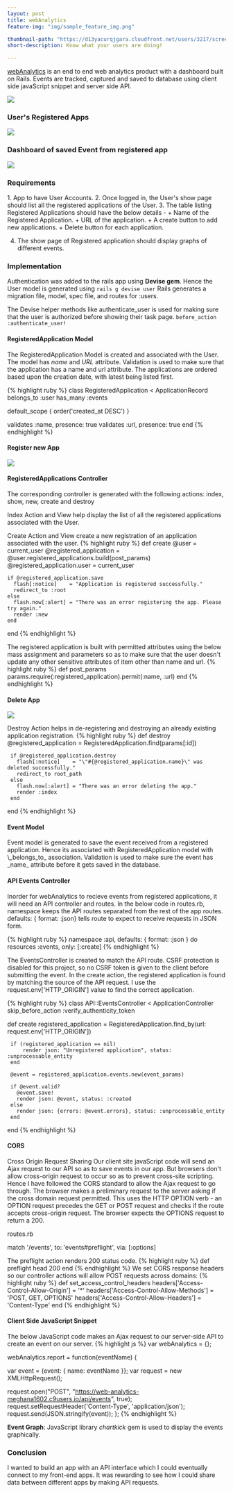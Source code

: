 ```yaml
---
layout: post
title: webAnalytics
feature-img: "img/sample_feature_img.png"

thumbnail-path: "https://d13yacurqjgara.cloudfront.net/users/3217/screenshots/2030974/bloctalk_1x.png"
short-description: Know what your users are doing!

---
```


[webAnalytics](https://secret-brushlands-22130.herokuapp.com/)
is an end to end web analytics product with a dashboard built on Rails. Events are tracked, captured and saved to database using client side javaScript snippet and server side API.

<img src="/img/webAnalytics_welcome_index_view.PNG">
<br>

<h3> User's Registered Apps  </h3>

<img src="/img/webAnalytics_registered_app_show_view.png">
<br>

<h3> Dashboard of saved Event from registered app </h3>

<img src="/img/webAnalytics_events_show_view.PNG">
<br>

<h3>Requirements</h3>
1. App to have User Accounts. 
2. Once logged in, the User's show page should list all the registered applications of the User. 
3. The table listing Registered Applications should have the below details - 
    + Name of the Registered Application.
    + URL of the application. 
    + A create button to add new applications. 
    + Delete button for each application.
    
4. The show page of Registered application should display graphs of different events.

<h3>Implementation</h3>

Authentication was added to the rails app using **Devise gem**. Hence the User model is generated using `rails g devise user`
Rails generates a migration file, model, spec file, and routes for :users. 
   
The Devise helper methods like authenticate_user is used for making sure that the user is authorized before showing their task page.
`before_action :authenticate_user!`

<h4>RegisteredApplication Model</h4>

The RegisteredApplication Model is created and associated with the User. The model has _name_ and _URL_ attribute.
Validation is used to make sure that the application has a name and url attribute.
The applications are ordered based upon the creation date, with latest being listed first.

{% highlight ruby %}
class RegisteredApplication < ApplicationRecord
  belongs_to :user
  has_many   :events
  
  default_scope { order('created_at DESC') }
  
  validates :name, presence: true
  validates :url, presence: true
end
{% endhighlight %}

<h4> Register new App </h4>
<img src="/img/webAnalytics_registered_app_new_view.PNG">
<br>

<h4>RegisteredApplications Controller</h4>
The corresponding controller is generated with the following actions: index, show, new, create and destroy

Index Action and View help display the list of all the registered applications associated with the User.

Create Action and View create a new registration of an application associated with the user.
{% highlight ruby %}
def create
    @user                        = current_user
    @registered_application      = @user.registered_applications.build(post_params)
    @registered_application.user = current_user
    
    if @registered_application.save
      flash[:notice]    = "Application is registered successfully."
      redirect_to :root
    else
      flash.now[:alert] = "There was an error registering the app. Please try again."
      render :new
    end
  end
{% endhighlight %}

The registered application is built with permitted attributes using the below mass assignment and parameters so as to make sure that the user doesn't update any other sensitive attributes of item other than name and url.
{% highlight ruby %}
  def post_params
    params.require(:registered_application).permit(:name, :url)
  end
{% endhighlight %}

<h4> Delete App </h4>
<img src="/img/webAnalytics_registered_app_delete_view.PNG">
<br>

Destroy Action helps in de-registering and destroying an already existing application registration.
{% highlight ruby %}
  def destroy
    @registered_application = RegisteredApplication.find(params[:id])
     
     if @registered_application.destroy
       flash[:notice]    = "\"#{@registered_application.name}\" was deleted successfully."
       redirect_to root_path
     else
       flash.now[:alert] = "There was an error deleting the app."
       render :index
     end
  end
{% endhighlight %}

<h4>Event Model</h4>
Event model is generated to save the event received from a registered application.
Hence its associated with RegisteredApplication model with \_belongs_to_ association.
Validation is used to make sure the event has _name_ attribute before it gets saved in the database.

<h4>API Events Controller</h4>
Inorder for webAnalytics to recieve events from registered applications, it will need an API controller and routes.
In the below code in routes.rb, namespace keeps the API routes separated from the rest of the app routes.  defaults: { format: :json} tells  route to expect to receive requests in JSON form.

{% highlight ruby %}
namespace :api, defaults: { format: :json } do
  resources :events, only: [:create]
{% endhighlight %}

The EventsController is created to match the API route. CSRF protection is disabled for this project, so no CSRF token is given to the client before submitting the event.
In the create action, the registered application is found by matching the source of the API request. I use the request.env['HTTP_ORIGIN'] value to find the correct application.

{% highlight ruby %}
class API::EventsController < ApplicationController
   skip_before_action :verify_authenticity_token
   
   def create
     registered_application = RegisteredApplication.find_by(url: request.env['HTTP_ORIGIN'])
     
     if (registered_application == nil) 
         render json: "Unregistered application", status: :unprocessable_entity
     end
    
     @event = registered_application.events.new(event_params)
     
     if @event.valid?
       @event.save!
       render json: @event, status: :created
     else
       render json: {errors: @event.errors}, status: :unprocessable_entity
     end
    
   end
{% endhighlight %}

<h4>CORS</h4> Cross Origin Request Sharing
Our client site javaScript code will send an Ajax request to our API so as to save events in our app. But browsers don't allow cross-origin request to occur so as to prevent cross-site scripting. Hence I have followed the CORS standard to allow the Ajax request to go through. The browser makes a preliminary request to the server asking if the cross domain request permitted. This uses the HTTP OPTION verb - an OPTION request precedes the GET or POST request and checks if the route accepts cross-origin request. The browser expects the OPTIONS request to return a 200. 

routes.rb

match '/events', to: 'events#preflight', via: [:options]

The preflight action renders 200 status code. 
{% highlight ruby %}
def preflight
  head 200
end
{% endhighlight %}
We set CORS response headers so our controller actions will allow POST requests across domains:
{% highlight ruby %}
def set_access_control_headers
  headers['Access-Control-Allow-Origin'] = '*'
  headers['Access-Control-Allow-Methods'] = 'POST, GET, OPTIONS'
  headers['Access-Control-Allow-Headers'] = 'Content-Type'
end
{% endhighlight %}

<h4>Client Side JavaScript Snippet</h4>
The below JavaScript code makes an Ajax request to our server-side API to create an event on our server.
{% highlight js %}
var webAnalytics = {};

webAnalytics.report = function(eventName) {
 
  var event   = {event: { name: eventName }};
  var request = new XMLHttpRequest();
 
  request.open("POST", "https://web-analytics-meghana1602.c9users.io/api/events", true);
  request.setRequestHeader('Content-Type', 'application/json');
  request.send(JSON.stringify(event));
};
{% endhighlight %}

**Event Graph**:
JavaScript library _chartkick_ gem is used to display the events graphically.

<h3>Conclusion</h3>
I wanted to build an app with an API interface which I could eventually connect to my front-end apps. It was rewarding to see how I could share data between different apps by making API requests. 

